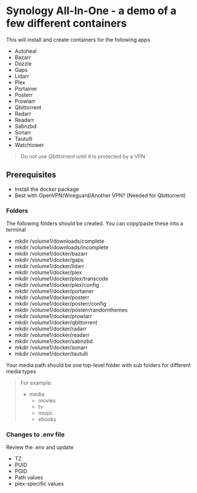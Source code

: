 # Synology All-In-One - a demo of a few different containers
This will install and create containers for the following apps
- Autoheal
- Bazarr
- Dozzle
- Gaps
- Lidarr
- Plex
- Portainer
- Posterr
- Prowlarr
- Qbittorrent
- Radarr
- Readarr
- Sabnzbd
- Sonarr
- Tautulli
- Watchtower
> Do not use Qbittorrent until it is protected by a VPN

## Prerequisites
- Install the docker package
- Best with OpenVPN/Wireguard/Another VPN? (Needed for Qbittorrent)

### Folders
The following folders should be created. You can copy/paste these into a terminal
- mkdir /volume1/downloads/complete
- mkdir /volume1/downloads/incomplete
- mkdir /volume1/docker/bazarr
- mkdir /volume1/docker/gaps
- mkdir /volume1/docker/lidarr
- mkdir /volume1/docker/plex
- mkdir /volume1/docker/plex/transcode
- mkdir /volume1/docker/plex/config
- mkdir /volume1/docker/portainer
- mkdir /volume1/docker/posterr
- mkdir /volume1/docker/posterr/config
- mkdir /volume1/docker/posterr/randomthemes
- mkdir /volume1/docker/prowlarr
- mkdir /volume1/docker/qbittorrent
- mkdir /volume1/docker/radarr
- mkdir /volume1/docker/readarr
- mkdir /volume1/docker/sabnzbd
- mkdir /volume1/docker/sonarr
- mkdir /volume1/docker/tautulli

Your media path should be one top-level folder with sub folders for different media types 
> For example:
> - media
>   - movies
>   - tv
>   - music
>   - ebooks

### Changes to .env file
Review the .env and update 
- TZ
- PUID
- PGID
- Path values
- plex-specific values
